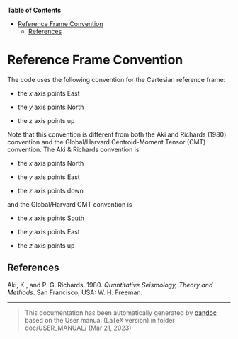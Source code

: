 **Table of Contents**

- [Reference Frame Convention](#cha:Reference-Frame-Convention)
  - [References](#references)

Reference Frame Convention
==========================

The code uses the following convention for the Cartesian reference frame:

- the $x$ axis points East

- the $y$ axis points North

- the $z$ axis points up

Note that this convention is different from both the Aki and Richards (1980) convention and the Global/Harvard Centroid-Moment Tensor (CMT) convention. The Aki & Richards convention is

- the $x$ axis points North

- the $y$ axis points East

- the $z$ axis points down

and the Global/Harvard CMT convention is

- the $x$ axis points South

- the $y$ axis points East

- the $z$ axis points up

References
----------

Aki, K., and P. G. Richards. 1980. *Quantitative Seismology, Theory and Methods*. San Francisco, USA: W. H. Freeman.

-----
> This documentation has been automatically generated by [pandoc](http://www.pandoc.org)
> based on the User manual (LaTeX version) in folder doc/USER_MANUAL/
> (Mar 21, 2023)

